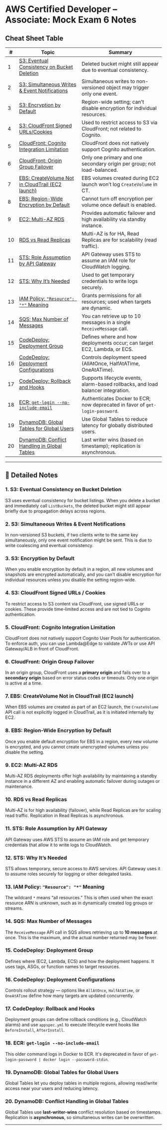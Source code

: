 # AWS Certified Developer – Associate: Mock Exam 6 Notes

## Cheat Sheet Table

| #  | Topic                                                | Summary                                                                 |
|----|------------------------------------------------------|-------------------------------------------------------------------------|
| 1  | [S3: Eventual Consistency on Bucket Deletion](#1-s3-eventual-consistency-on-bucket-deletion) | Deleted bucket might still appear due to eventual consistency.         |
| 2  | [S3: Simultaneous Writes & Event Notifications](#2-s3-simultaneous-writes--event-notifications) | Simultaneous writes to non-versioned object may trigger only one event.|
| 3  | [S3: Encryption by Default](#3-s3-encryption-by-default) | Region-wide setting; can't disable encryption for individual resources.|
| 4  | [S3: CloudFront Signed URLs/Cookies](#4-s3-cloudfront-signed-urls--cookies) | Used to restrict access to S3 via CloudFront; not related to Cognito.  |
| 5  | [CloudFront: Cognito Integration Limitation](#5-cloudfront-cognito-integration-limitation) | CloudFront does not natively support Cognito authentication.           |
| 6  | [CloudFront: Origin Group Failover](#6-cloudfront-origin-group-failover) | Only one primary and one secondary origin per group; not load-balanced.|
| 7  | [EBS: CreateVolume Not in CloudTrail (EC2 launch)](#7-ebs-createvolume-not-in-cloudtrail-ec2-launch) | EBS volumes created during EC2 launch won’t log `CreateVolume` in CT.  |
| 8  | [EBS: Region-Wide Encryption by Default](#8-ebs-region-wide-encryption-by-default) | Cannot turn off encryption per volume once default is enabled.         |
| 9  | [EC2: Multi-AZ RDS](#9-ec2-multi-az-rds) | Provides automatic failover and high availability via standby instance.|
| 10 | [RDS vs Read Replicas](#10-rds-vs-read-replicas) | Multi-AZ is for HA, Read Replicas are for scalability (read traffic).  |
| 11 | [STS: Role Assumption by API Gateway](#11-sts-role-assumption-by-api-gateway) | API Gateway uses STS to assume an IAM role for CloudWatch logging.     |
| 12 | [STS: Why It’s Needed](#12-sts-why-its-needed) | Used to get temporary credentials to write logs securely.              |
| 13 | [IAM Policy: `"Resource": "*"` Meaning](#13-iam-policy-resource--meaning) | Grants permissions for all resources; used when targets are dynamic.   |
| 14 | [SQS: Max Number of Messages](#14-sqs-max-number-of-messages) | You can retrieve up to 10 messages in a single `ReceiveMessage` call.  |
| 15 | [CodeDeploy: Deployment Group](#15-codedeploy-deployment-group) | Defines where and how deployments occur; can target EC2, Lambda, or ECS.|
| 16 | [CodeDeploy: Deployment Configurations](#16-codedeploy-deployment-configurations) | Controls deployment speed (AllAtOnce, HalfAtATime, OneAtATime).        |
| 17 | [CodeDeploy: Rollback and Hooks](#17-codedeploy-rollback-and-hooks) | Supports lifecycle events, alarm-based rollbacks, and load balancer integration.|
| 18 | [ECR: `get-login --no-include-email`](#18-ecr-get-login---no-include-email) | Authenticates Docker to ECR; now deprecated in favor of `get-login-password`.|
| 19 | [DynamoDB: Global Tables for Global Users](#19-dynamodb-global-tables-for-global-users) | Use Global Tables to reduce latency for globally distributed users.     |
| 20 | [DynamoDB: Conflict Handling in Global Tables](#20-dynamodb-conflict-handling-in-global-tables) | Last writer wins (based on timestamp); replication is asynchronous.     |

---

## 📘 Detailed Notes

### 1. S3: Eventual Consistency on Bucket Deletion
S3 uses eventual consistency for bucket listings. When you delete a bucket and immediately call `ListBuckets`, the deleted bucket might still appear briefly due to propagation delays across regions.

### 2. S3: Simultaneous Writes & Event Notifications
In non-versioned S3 buckets, if two clients write to the same key simultaneously, only one event notification might be sent. This is due to write coalescing and eventual consistency.

### 3. S3: Encryption by Default
When you enable encryption by default in a region, all new volumes and snapshots are encrypted automatically, and you can't disable encryption for individual resources unless you disable the setting region-wide.

### 4. S3: CloudFront Signed URLs / Cookies
To restrict access to S3 content via CloudFront, use signed URLs or cookies. These provide time-limited access and are not tied to Cognito authentication.

### 5. CloudFront: Cognito Integration Limitation
CloudFront does not natively support Cognito User Pools for authentication. To enforce auth, you can use Lambda@Edge to validate JWTs or use API Gateway/ALB in front of CloudFront.

### 6. CloudFront: Origin Group Failover
In an origin group, CloudFront uses a **primary origin** and fails over to a **secondary origin** based on error status codes or timeouts. Only one origin is active at a time.

### 7. EBS: CreateVolume Not in CloudTrail (EC2 launch)
When EBS volumes are created as part of an EC2 launch, the `CreateVolume` API call is not explicitly logged in CloudTrail, as it is initiated internally by EC2.

### 8. EBS: Region-Wide Encryption by Default
Once you enable default encryption for EBS in a region, every new volume is encrypted, and you cannot create unencrypted volumes unless you disable the setting.

### 9. EC2: Multi-AZ RDS
Multi-AZ RDS deployments offer high availability by maintaining a standby instance in a different AZ and enabling automatic failover during outages or maintenance.

### 10. RDS vs Read Replicas
Multi-AZ is for high availability (failover), while Read Replicas are for scaling read traffic. Replication in Read Replicas is asynchronous.

### 11. STS: Role Assumption by API Gateway
API Gateway uses AWS STS to assume an IAM role and get temporary credentials that allow it to write logs to CloudWatch.

### 12. STS: Why It’s Needed
STS allows temporary, secure access to AWS services. API Gateway uses it to assume roles securely for logging or other delegated tasks.

### 13. IAM Policy: `"Resource": "*"` Meaning
The wildcard `*` means “all resources.” This is often used when the exact resource ARN is unknown, such as in dynamically created log groups or streams.

### 14. SQS: Max Number of Messages
The `ReceiveMessage` API call in SQS allows retrieving up to **10 messages** at once. This is the maximum, and the actual number returned may be fewer.

### 15. CodeDeploy: Deployment Group
Defines where (EC2, Lambda, ECS) and how the deployment happens. It uses tags, ASGs, or function names to target resources.

### 16. CodeDeploy: Deployment Configurations
Controls rollout strategy — options like `AllAtOnce`, `HalfAtATime`, or `OneAtATime` define how many targets are updated concurrently.

### 17. CodeDeploy: Rollback and Hooks
Deployment groups can define rollback conditions (e.g., CloudWatch alarms) and use `appspec.yml` to execute lifecycle event hooks like `BeforeInstall`, `AfterInstall`.

### 18. ECR: `get-login --no-include-email`
This older command logs in Docker to ECR. It's deprecated in favor of `get-login-password | docker login --password-stdin`.

### 19. DynamoDB: Global Tables for Global Users
Global Tables let you deploy tables in multiple regions, allowing read/write access near your users and reducing latency.

### 20. DynamoDB: Conflict Handling in Global Tables
Global Tables use **last-writer-wins** conflict resolution based on timestamps. Replication is **asynchronous**, so simultaneous writes can be overwritten.

---


